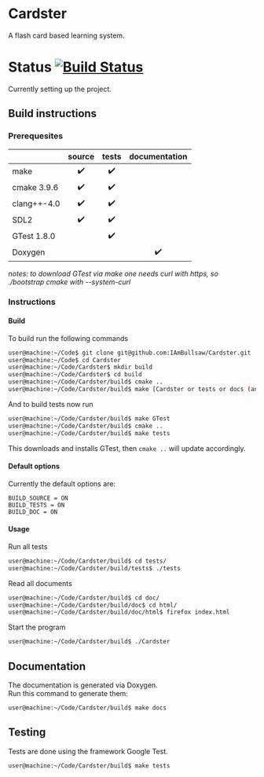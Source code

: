 # Cardster
A flash card based learning system.

# Status [![Build Status](https://travis-ci.org/IAmBullsaw/Cardster.svg?branch=master)](https://travis-ci.org/IAmBullsaw/Cardster)
Currently setting up the project.

## Build instructions
### Prerequesites
|            |source                |tests                 |documentation
|------------|:--------------------:|:--------------------:|:--------------------:|
|make        |:heavy_check_mark:    |:heavy_check_mark:    |                      |
|cmake 3.9.6 |:heavy_check_mark:    |:heavy_check_mark:    |                      |
|clang++-4.0 |:heavy_check_mark:    |:heavy_check_mark:    |                      |
|SDL2        |:heavy_check_mark:    |:heavy_check_mark:    |                      |
|GTest 1.8.0 |                      |:heavy_check_mark:    |                      | 
|Doxygen     |                      |                      |:heavy_check_mark:    |

*notes: to download GTest via make one needs curl with https, so ./bootstrap cmake with --system-curl*

### Instructions
#### Build
To build run the following commands
```bash
user@machine:~/Code$ git clone git@github.com:IAmBullsaw/Cardster.git
user@machine:~/Code$ cd Cardster
user@machine:~/Code/Cardster$ mkdir build
user@machine:~/Code/Cardster$ cd build
user@machine:~/Code/Cardster/build$ cmake ..
user@machine:~/Code/Cardster/build$ make [Cardster or tests or docs (and more)]
```
And to build tests now run
```bash
user@machine:~/Code/Cardster/build$ make GTest
user@machine:~/Code/Cardster/build$ cmake ..
user@machine:~/Code/Cardster/build$ make tests
```
This downloads and installs GTest, then `cmake ..` will update accordingly.

#### Default options
Currently the default options are:
```
BUILD_SOURCE = ON
BUILD_TESTS = ON
BUILD_DOC = ON
```

#### Usage
Run all tests
```bash
user@machine:~/Code/Cardster/build$ cd tests/
user@machine:~/Code/Cardster/build/tests$ ./tests
```

Read all documents
```bash
user@machine:~/Code/Cardster/build$ cd doc/
user@machine:~/Code/Cardster/build/doc$ cd html/
user@machine:~/Code/Cardster/build/doc/html$ firefox index.html
```

Start the program
```bash
user@machine:~/Code/Cardster/build$ ./Cardster
```

## Documentation
The documentation is generated via Doxygen.   
Run this command to generate them:
```bash
user@machine:~/Code/Cardster/build$ make docs
```

## Testing
Tests are done using the framework Google Test.
```bash
user@machine:~/Code/Cardster/build$ make tests
```

